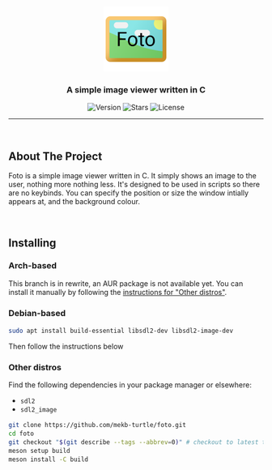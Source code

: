 <div align="center">
    <img alt="Foto" src="assets/Foto.png" width="128"/>
    <h3 align="center">A simple image viewer written in C</h3>
    <img alt="Version" src="https://img.shields.io/github/v/release/mekb-turtle/foto?style=flat&logoColor=f5c2e7&labelColor=1e1e2e&color=f5c2e7" />
    <img alt="Stars" src="https://img.shields.io/github/stars/mekb-turtle/foto?style=flat&logoColor=f5c2e7&labelColor=1e1e2e&color=f5c2e7" />
    <img alt="License" src="https://img.shields.io/github/license/mekb-turtle/foto?style=flat&logoColor=f5c2e7&labelColor=1e1e2e&color=f5c2e7" />
</div>

---
<br/>

## About The Project
Foto is a simple image viewer written in C. It simply shows an image to the user, nothing more nothing less. It's designed to be used in scripts so there are no keybinds.
You can specify the position or size the window intially appears at, and the background colour.

<br />

## Installing
### Arch-based
<!--If you use an AUR helper, use it instead, e.g `paru -S foto` or `paru -S foto-git`
```bash
git clone https://aur.archlinux.org/foto.git # use foto-git.git instead for latest commit
cd foto
makepkg -si
```
-->
This branch is in rewrite, an AUR package is not available yet. You can install it manually by following the [instructions for "Other distros"](#other-distros).

### Debian-based
```bash
sudo apt install build-essential libsdl2-dev libsdl2-image-dev
```
Then follow the instructions below

### Other distros
Find the following dependencies in your package manager or elsewhere:
- `sdl2`
- `sdl2_image`

```bash
git clone https://github.com/mekb-turtle/foto.git
cd foto
git checkout "$(git describe --tags --abbrev=0)" # checkout to latest tag, omit for latest commit
meson setup build
meson install -C build
```
